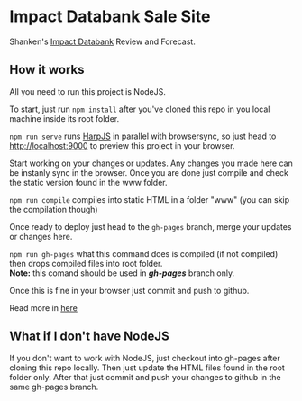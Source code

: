 # Impact Databank Sale Site

Shanken's [Impact Databank](https://www.impactdatabank.com/) Review and Forecast.

## How it works

All you need to run this project is NodeJS.

To start, just run ```npm install``` after you've cloned this repo in you local machine inside its root folder.

```npm run serve``` runs [HarpJS](https://github.com/sintaxi/harp) in parallel with browsersync, so just head to [http://localhost:9000](http://localhost:9000/) to preview this project in your browser.

Start working on your changes or updates. Any changes you made here can be instanly sync in the browser. Once you are done just compile and check the static version found in the www folder.

```npm run compile``` compiles into static HTML in a folder "www" (you can skip the compilation though)

Once ready to deploy just head to the ```gh-pages``` branch, merge your updates or changes here.

```npm run gh-pages```  what this command does is compiled (if not compiled) then drops compiled files into root folder.<br>
**Note:** this comand should be used in ***gh-pages*** branch only.

Once this is fine in your browser just commit and push to github.

Read more in [here](https://github.com/mshanken/harp-boilerplate/#readme)

## What if I don't have NodeJS

If you don't want to work with NodeJS, just checkout into gh-pages after cloning this repo locally. Then just update the HTML files found in the root folder only. After that just commit and push your changes to github in the same gh-pages branch.

